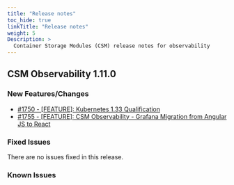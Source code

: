 ```yaml
---
title: "Release notes"
toc_hide: true
linkTitle: "Release notes"
weight: 5
Description: >
  Container Storage Modules (CSM) release notes for observability
---
```


## CSM Observability 1.11.0

### New Features/Changes

- [#1750 - [FEATURE]: Kubernetes 1.33 Qualification](https://github.com/dell/csm/issues/1750)
- [#1755 - [FEATURE]: CSM Observability - Grafana Migration from Angular JS to React](https://github.com/dell/csm/issues/1755)

### Fixed Issues

There are no issues fixed in this release.
### Known Issues
